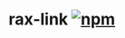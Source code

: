 # rax-link [![npm](https://img.shields.io/npm/v/rax-link.svg)](https://www.npmjs.com/package/rax-link)
